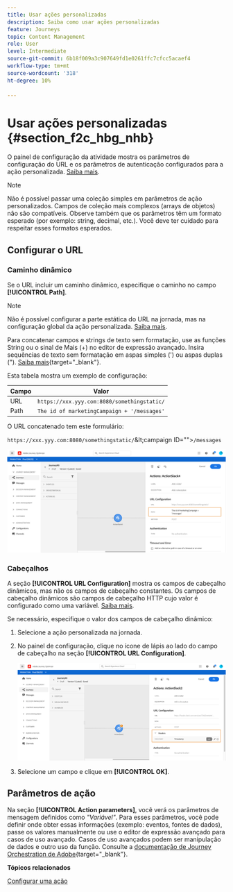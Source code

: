 ```yaml
---
title: Usar ações personalizadas
description: Saiba como usar ações personalizadas
feature: Journeys
topic: Content Management
role: User
level: Intermediate
source-git-commit: 6b18f009a3c907649fd1e0261ffc7cfcc5acaef4
workflow-type: tm+mt
source-wordcount: '318'
ht-degree: 10%

---
```


# Usar ações personalizadas {#section_f2c_hbg_nhb}

O painel de configuração da atividade mostra os parâmetros de configuração do URL e os parâmetros de autenticação configurados para a ação personalizada. [Saiba mais](../action/about-custom-action-configuration.md).

>[!NOTE]
>
>Não é possível passar uma coleção simples em parâmetros de ação personalizados. Campos de coleção mais complexos (arrays de objetos) não são compatíveis.  Observe também que os parâmetros têm um formato esperado (por exemplo: string, decimal, etc.). Você deve ter cuidado para respeitar esses formatos esperados.

## Configurar o URL

### Caminho dinâmico

Se o URL incluir um caminho dinâmico, especifique o caminho no campo **[!UICONTROL Path]**.

>[!NOTE]
>
>Não é possível configurar a parte estática do URL na jornada, mas na configuração global da ação personalizada. [Saiba mais](../action/about-custom-action-configuration.md).

Para concatenar campos e strings de texto sem formatação, use as funções String ou o sinal de Mais (+) no editor de expressão avançado. Insira sequências de texto sem formatação em aspas simples (&#39;) ou aspas duplas (&quot;). [Saiba mais](https://experienceleague.adobe.com/docs/journeys/using/building-advanced-conditions-journeys/expressionadvanced.html?lang=pt-BR){target=&quot;_blank&quot;}.

Esta tabela mostra um exemplo de configuração:

| Campo | Valor |
| --- | --- |
| URL | `https://xxx.yyy.com:8080/somethingstatic/` |
| Path | `The id of marketingCampaign + '/messages'` |

O URL concatenado tem este formulário:

`https://xxx.yyy.com:8080/somethingstatic/`\&lt;campaign ID=&quot;&quot;>`/messages`

![](../assets/journey-custom-action-url.png)

### Cabeçalhos

A seção **[!UICONTROL URL Configuration]** mostra os campos de cabeçalho dinâmicos, mas não os campos de cabeçalho constantes. Os campos de cabeçalho dinâmicos são campos de cabeçalho HTTP cujo valor é configurado como uma variável. [Saiba mais](../action/about-custom-action-configuration.md).

Se necessário, especifique o valor dos campos de cabeçalho dinâmico:

1. Selecione a ação personalizada na jornada.
1. No painel de configuração, clique no ícone de lápis ao lado do campo de cabeçalho na seção **[!UICONTROL URL Configuration]**.

   ![](../assets/journey-dynamicheaderfield.png)

1. Selecione um campo e clique em **[!UICONTROL OK]**.

## Parâmetros de ação

Na seção **[!UICONTROL Action parameters]**, você verá os parâmetros de mensagem definidos como _&quot;Variável&quot;_. Para esses parâmetros, você pode definir onde obter essas informações (exemplo: eventos, fontes de dados), passe os valores manualmente ou use o editor de expressão avançado para casos de uso avançado. Casos de uso avançados podem ser manipulação de dados e outro uso da função. Consulte a [documentação de Journey Orchestration de Adobe](https://experienceleague.adobe.com/docs/journeys/using/building-advanced-conditions-journeys/expressionadvanced.html){target=&quot;_blank&quot;}.

**Tópicos relacionados**

[Configurar uma ação](../action/about-custom-action-configuration.md)
